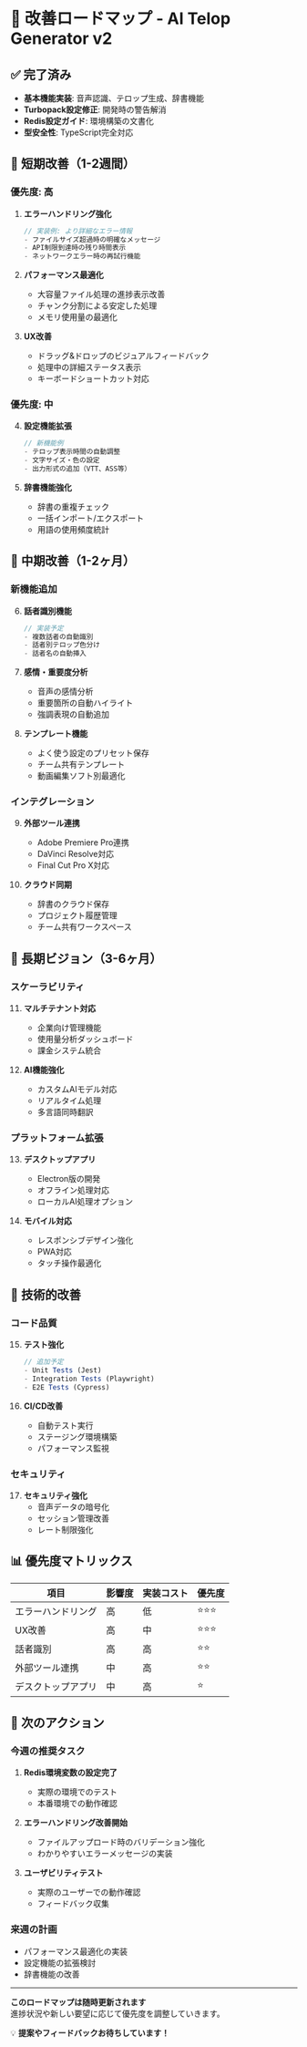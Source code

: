 # 🚀 改善ロードマップ - AI Telop Generator v2

## ✅ 完了済み

- **基本機能実装**: 音声認識、テロップ生成、辞書機能
- **Turbopack設定修正**: 開発時の警告解消
- **Redis設定ガイド**: 環境構築の文書化
- **型安全性**: TypeScript完全対応

## 🎯 短期改善（1-2週間）

### 優先度: 高

1. **エラーハンドリング強化**
   ```typescript
   // 実装例: より詳細なエラー情報
   - ファイルサイズ超過時の明確なメッセージ
   - API制限到達時の残り時間表示
   - ネットワークエラー時の再試行機能
   ```

2. **パフォーマンス最適化**
   - 大容量ファイル処理の進捗表示改善
   - チャンク分割による安定した処理
   - メモリ使用量の最適化

3. **UX改善**
   - ドラッグ&ドロップのビジュアルフィードバック
   - 処理中の詳細ステータス表示
   - キーボードショートカット対応

### 優先度: 中

4. **設定機能拡張**
   ```typescript
   // 新機能例
   - テロップ表示時間の自動調整
   - 文字サイズ・色の設定
   - 出力形式の追加（VTT、ASS等）
   ```

5. **辞書機能強化**
   - 辞書の重複チェック
   - 一括インポート/エクスポート
   - 用語の使用頻度統計

## 🌟 中期改善（1-2ヶ月）

### 新機能追加

6. **話者識別機能**
   ```typescript
   // 実装予定
   - 複数話者の自動識別
   - 話者別テロップ色分け
   - 話者名の自動挿入
   ```

7. **感情・重要度分析**
   - 音声の感情分析
   - 重要箇所の自動ハイライト
   - 強調表現の自動追加

8. **テンプレート機能**
   - よく使う設定のプリセット保存
   - チーム共有テンプレート
   - 動画編集ソフト別最適化

### インテグレーション

9. **外部ツール連携**
   - Adobe Premiere Pro連携
   - DaVinci Resolve対応
   - Final Cut Pro X対応

10. **クラウド同期**
    - 辞書のクラウド保存
    - プロジェクト履歴管理
    - チーム共有ワークスペース

## 🚀 長期ビジョン（3-6ヶ月）

### スケーラビリティ

11. **マルチテナント対応**
    - 企業向け管理機能
    - 使用量分析ダッシュボード
    - 課金システム統合

12. **AI機能強化**
    - カスタムAIモデル対応
    - リアルタイム処理
    - 多言語同時翻訳

### プラットフォーム拡張

13. **デスクトップアプリ**
    - Electron版の開発
    - オフライン処理対応
    - ローカルAI処理オプション

14. **モバイル対応**
    - レスポンシブデザイン強化
    - PWA対応
    - タッチ操作最適化

## 🔧 技術的改善

### コード品質

15. **テスト強化**
    ```typescript
    // 追加予定
    - Unit Tests (Jest)
    - Integration Tests (Playwright)
    - E2E Tests (Cypress)
    ```

16. **CI/CD改善**
    - 自動テスト実行
    - ステージング環境構築
    - パフォーマンス監視

### セキュリティ

17. **セキュリティ強化**
    - 音声データの暗号化
    - セッション管理改善
    - レート制限強化

## 📊 優先度マトリックス

| 項目 | 影響度 | 実装コスト | 優先度 |
|------|---------|------------|---------|
| エラーハンドリング | 高 | 低 | ⭐⭐⭐ |
| UX改善 | 高 | 中 | ⭐⭐⭐ |
| 話者識別 | 高 | 高 | ⭐⭐ |
| 外部ツール連携 | 中 | 高 | ⭐⭐ |
| デスクトップアプリ | 中 | 高 | ⭐ |

## 🎯 次のアクション

### 今週の推奨タスク

1. **Redis環境変数の設定完了**
   - 実際の環境でのテスト
   - 本番環境での動作確認

2. **エラーハンドリング改善開始**
   - ファイルアップロード時のバリデーション強化
   - わかりやすいエラーメッセージの実装

3. **ユーザビリティテスト**
   - 実際のユーザーでの動作確認
   - フィードバック収集

### 来週の計画

- パフォーマンス最適化の実装
- 設定機能の拡張検討
- 辞書機能の改善

---

**このロードマップは随時更新されます**  
進捗状況や新しい要望に応じて優先度を調整していきます。

💡 **提案やフィードバックお待ちしています！**